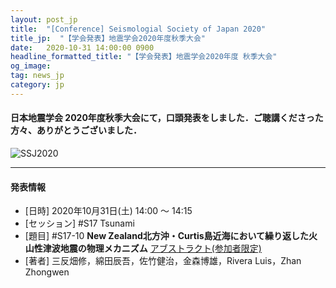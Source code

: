 ```yaml
---
layout: post_jp
title:  "[Conference] Seismologial Society of Japan 2020"
title_jp:  "【学会発表】地震学会2020年度秋季大会"
date:   2020-10-31 14:00:00 0900
headline_formatted_title: "【学会発表】地震学会2020年度 秋季大会"
og_image:
tag: news_jp
category: jp
---
```


#### **日本地震学会 2020年度秋季大会**にて，口頭発表をしました．ご聴講くださった方々、ありがとうございました．

<p class="image_blog">
<img src="{{site.baseurl}}/assets/img/slide_title/201031_SSJ2020.png" alt="SSJ2020"/>
</p>

---
#### 発表情報
- [日時] 2020年10月31日(土) 14:00 〜 14:15
- [セッション] #S17 Tsunami 
- [題目] #S17-10 **New Zealand北方沖・Curtis島近海において繰り返した火山性津波地震の物理メカニズム** [アブストラクト(参加者限定)](https://confit.atlas.jp/guide/event/zisin2020/subject/S17-10/tables?cryptoId=)
- [著者] 三反畑修，綿田辰吾，佐竹健治，金森博雄，Rivera Luis，Zhan Zhongwen


